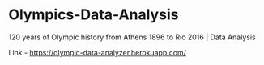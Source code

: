 # Olympics-Data-Analysis
120 years of Olympic history from Athens 1896 to Rio 2016 | Data Analysis


Link - https://olympic-data-analyzer.herokuapp.com/
